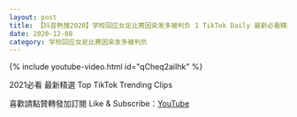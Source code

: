 ```yaml
---
layout: post
title: 【抖音熱搜2020】学校回应女足比赛因染发多被判负 1 TikTok Daily 最新必看精選合集2020 12 08
date: 2020-12-08
category: 学校回应女足比赛因染发多被判负
---
```


{% include youtube-video.html id="qCheq2aiIhk" %}

2021必看 最新精選 Top TikTok Trending Clips

喜歡請點贊轉發加訂閱 Like & Subscribe：[YouTube](https://www.youtube.com/channel/UCAoR7VcanIPd04uEq_GIylA/videos)

